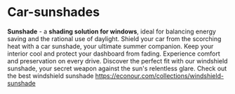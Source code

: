 # Car-sunshades
**Sunshade** - a **shading solution for windows**, ideal for balancing energy saving and the rational use of daylight. Shield your car from the scorching heat with a car sunshade, your ultimate summer companion. Keep your interior cool and protect your dashboard from fading. Experience comfort and preservation on every drive. Discover the perfect fit with our windshield sunshade, your secret weapon against the sun's relentless glare. Check out the best windshield sunshade https://econour.com/collections/windshield-sunshade
